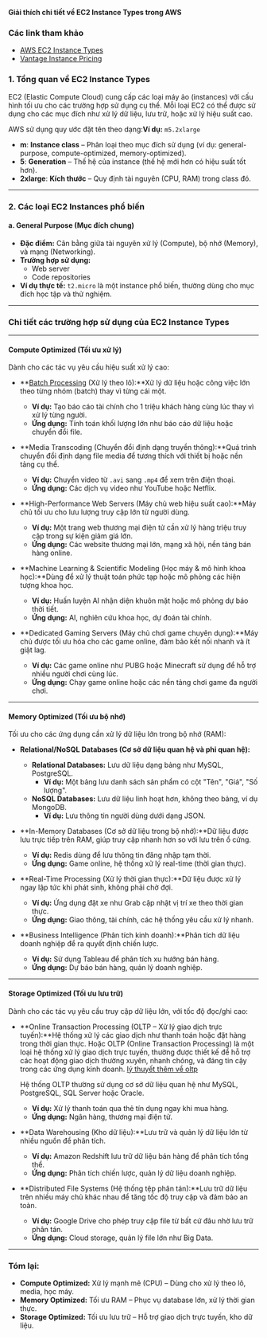 
**Giải thích chi tiết về EC2 Instance Types trong AWS**

### Các link tham khảo

- [AWS EC2 Instance Types](https://aws.amazon.com/ec2/instance-types/)
- [Vantage Instance Pricing](https://instances.vantage.sh/)

### **1. Tổng quan về EC2 Instance Types**

EC2 (Elastic Compute Cloud) cung cấp các loại máy ảo (instances) với cấu hình tối ưu cho các trường hợp sử dụng cụ thể. Mỗi loại EC2 có thể được sử dụng cho các mục đích như xử lý dữ liệu, lưu trữ, hoặc xử lý hiệu suất cao.

AWS sử dụng quy ước đặt tên theo dạng:**Ví dụ:** `m5.2xlarge`

- **m**: **Instance class** – Phân loại theo mục đích sử dụng (ví dụ: general-purpose, compute-optimized, memory-optimized).
- **5**: **Generation** – Thế hệ của instance (thế hệ mới hơn có hiệu suất tốt hơn).
- **2xlarge**: **Kích thước** – Quy định tài nguyên (CPU, RAM) trong class đó.

---

### **2. Các loại EC2 Instances phổ biến**

#### a. **General Purpose (Mục đích chung)**

- **Đặc điểm:** Cân bằng giữa tài nguyên xử lý (Compute), bộ nhớ (Memory), và mạng (Networking).
- **Trường hợp sử dụng:**
  - Web server
  - Code repositories
- **Ví dụ thực tế:**
  `t2.micro` là một instance phổ biến, thường dùng cho mục đích học tập và thử nghiệm.

---

### **Chi tiết các trường hợp sử dụng của EC2 Instance Types**

---

#### **Compute Optimized (Tối ưu xử lý)**

Dành cho các tác vụ yêu cầu hiệu suất xử lý cao:

- **[Batch Processing](../../02.ec2-storage/lý-thuyết-bên-lề/batch-processing.md) (Xử lý theo lô):**Xử lý dữ liệu hoặc công việc lớn theo từng nhóm (batch) thay vì từng cái một.

  - **Ví dụ:** Tạo báo cáo tài chính cho 1 triệu khách hàng cùng lúc thay vì xử lý từng người.
  - **Ứng dụng:** Tính toán khối lượng lớn như báo cáo dữ liệu hoặc chuyển đổi file.
- **Media Transcoding (Chuyển đổi định dạng truyền thông):**Quá trình chuyển đổi định dạng file media để tương thích với thiết bị hoặc nền tảng cụ thể.

  - **Ví dụ:** Chuyển video từ `.avi` sang `.mp4` để xem trên điện thoại.
  - **Ứng dụng:** Các dịch vụ video như YouTube hoặc Netflix.
- **High-Performance Web Servers (Máy chủ web hiệu suất cao):**Máy chủ tối ưu cho lưu lượng truy cập lớn từ người dùng.

  - **Ví dụ:** Một trang web thương mại điện tử cần xử lý hàng triệu truy cập trong sự kiện giảm giá lớn.
  - **Ứng dụng:** Các website thương mại lớn, mạng xã hội, nền tảng bán hàng online.
- **Machine Learning & Scientific Modeling (Học máy & mô hình khoa học):**Dùng để xử lý thuật toán phức tạp hoặc mô phỏng các hiện tượng khoa học.

  - **Ví dụ:** Huấn luyện AI nhận diện khuôn mặt hoặc mô phỏng dự báo thời tiết.
  - **Ứng dụng:** AI, nghiên cứu khoa học, dự đoán tài chính.
- **Dedicated Gaming Servers (Máy chủ chơi game chuyên dụng):**Máy chủ được tối ưu hóa cho các game online, đảm bảo kết nối nhanh và ít giật lag.

  - **Ví dụ:** Các game online như PUBG hoặc Minecraft sử dụng để hỗ trợ nhiều người chơi cùng lúc.
  - **Ứng dụng:** Chạy game online hoặc các nền tảng chơi game đa người chơi.

---

#### **Memory Optimized (Tối ưu bộ nhớ)**

Tối ưu cho các ứng dụng cần xử lý dữ liệu lớn trong bộ nhớ (RAM):

- **Relational/NoSQL Databases (Cơ sở dữ liệu quan hệ và phi quan hệ):**

  - **Relational Databases:** Lưu dữ liệu dạng bảng như MySQL, PostgreSQL.
    - **Ví dụ:** Một bảng lưu danh sách sản phẩm có cột "Tên", "Giá", "Số lượng".
  - **NoSQL Databases:** Lưu dữ liệu linh hoạt hơn, không theo bảng, ví dụ MongoDB.
    - **Ví dụ:** Lưu thông tin người dùng dưới dạng JSON.
- **In-Memory Databases (Cơ sở dữ liệu trong bộ nhớ):**Dữ liệu được lưu trực tiếp trên RAM, giúp truy cập nhanh hơn so với lưu trên ổ cứng.

  - **Ví dụ:** Redis dùng để lưu thông tin đăng nhập tạm thời.
  - **Ứng dụng:** Game online, hệ thống xử lý real-time (thời gian thực).
- **Real-Time Processing (Xử lý thời gian thực):**Dữ liệu được xử lý ngay lập tức khi phát sinh, không phải chờ đợi.

  - **Ví dụ:** Ứng dụng đặt xe như Grab cập nhật vị trí xe theo thời gian thực.
  - **Ứng dụng:** Giao thông, tài chính, các hệ thống yêu cầu xử lý nhanh.
- **Business Intelligence (Phân tích kinh doanh):**Phân tích dữ liệu doanh nghiệp để ra quyết định chiến lược.

  - **Ví dụ:** Sử dụng Tableau để phân tích xu hướng bán hàng.
  - **Ứng dụng:** Dự báo bán hàng, quản lý doanh nghiệp.

---

#### **Storage Optimized (Tối ưu lưu trữ)**

Dành cho các tác vụ yêu cầu truy cập dữ liệu lớn, với tốc độ đọc/ghi cao:

- **Online Transaction Processing (OLTP – Xử lý giao dịch trực tuyến):**Hệ thống xử lý các giao dịch như thanh toán hoặc đặt hàng trong thời gian thực. Hoặc OLTP (Online Transaction Processing) là một loại hệ thống xử lý giao dịch trực tuyến, thường được thiết kế để hỗ trợ các hoạt động giao dịch thường xuyên, nhanh chóng, và đáng tin cậy trong các ứng dụng kinh doanh.
  [lý thuyết thêm về oltp](../lý-thuyết-bên-lề/OLTP-xử-lý-giao-dịch-online.md)

  Hệ thống OLTP thường sử dụng cơ sở dữ liệu quan hệ như MySQL, PostgreSQL, SQL Server hoặc Oracle.

  - **Ví dụ:** Xử lý thanh toán qua thẻ tín dụng ngay khi mua hàng.
  - **Ứng dụng:** Ngân hàng, thương mại điện tử.
- **Data Warehousing (Kho dữ liệu):**Lưu trữ và quản lý dữ liệu lớn từ nhiều nguồn để phân tích.

  - **Ví dụ:** Amazon Redshift lưu trữ dữ liệu bán hàng để phân tích tổng thể.
  - **Ứng dụng:** Phân tích chiến lược, quản lý dữ liệu doanh nghiệp.
- **Distributed File Systems (Hệ thống tệp phân tán):**Lưu trữ dữ liệu trên nhiều máy chủ khác nhau để tăng tốc độ truy cập và đảm bảo an toàn.

  - **Ví dụ:** Google Drive cho phép truy cập file từ bất cứ đâu nhờ lưu trữ phân tán.
  - **Ứng dụng:** Cloud storage, quản lý file lớn như Big Data.

---

### **Tóm lại:**

- **Compute Optimized:** Xử lý mạnh mẽ (CPU) – Dùng cho xử lý theo lô, media, học máy.
- **Memory Optimized:** Tối ưu RAM – Phục vụ database lớn, xử lý thời gian thực.
- **Storage Optimized:** Tối ưu lưu trữ – Hỗ trợ giao dịch trực tuyến, kho dữ liệu.
